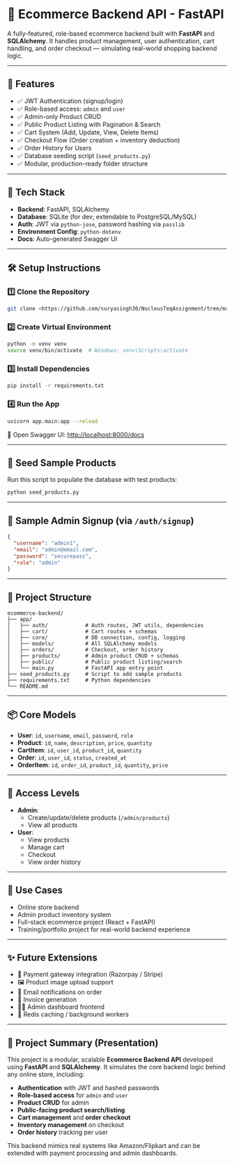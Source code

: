 # 🛒 Ecommerce Backend API - FastAPI

A fully-featured, role-based ecommerce backend built with **FastAPI** and **SQLAlchemy**. It handles product management, user authentication, cart handling, and order checkout — simulating real-world shopping backend logic.

---

## 🚀 Features

- ✅ JWT Authentication (signup/login)
- ✅ Role-based access: `admin` and `user`
- ✅ Admin-only Product CRUD
- ✅ Public Product Listing with Pagination & Search
- ✅ Cart System (Add, Update, View, Delete Items)
- ✅ Checkout Flow (Order creation + inventory deduction)
- ✅ Order History for Users
- ✅ Database seeding script (`seed_products.py`)
- ✅ Modular, production-ready folder structure

---

## 🧠 Tech Stack

- **Backend**: FastAPI, SQLAlchemy
- **Database**: SQLite (for dev; extendable to PostgreSQL/MySQL)
- **Auth**: JWT via `python-jose`, password hashing via `passlib`
- **Environment Config**: `python-dotenv`
- **Docs**: Auto-generated Swagger UI

---

## 🛠️ Setup Instructions

### 1️⃣ Clone the Repository
```bash
git clone <https://github.com/suryasingh30/NucleusTeqAssignment/tree/master/E-commerceBackend>
```

### 2️⃣ Create Virtual Environment
```bash
python -m venv venv
source venv/bin/activate  # Windows: venv\Scripts\activate
```

### 3️⃣ Install Dependencies
```bash
pip install -r requirements.txt
```

### 4️⃣ Run the App
```bash
uvicorn app.main:app --reload
```

📖 Open Swagger UI: [http://localhost:8000/docs](http://localhost:8000/docs)

---

## 🧪 Seed Sample Products

Run this script to populate the database with test products:
```bash
python seed_products.py
```

---

## 🧾 Sample Admin Signup (via `/auth/signup`)
```json
{
  "username": "admin1",
  "email": "admin@email.com",
  "password": "securepass",
  "role": "admin"
}
```

---

## 📂 Project Structure

```
ecommerce-backend/
├── app/
│   ├── auth/            # Auth routes, JWT utils, dependencies
│   ├── cart/            # Cart routes + schemas
│   ├── core/            # DB connection, config, logging
│   ├── models/          # All SQLAlchemy models
│   ├── orders/          # Checkout, order history
│   ├── products/        # Admin product CRUD + schemas
│   ├── public/          # Public product listing/search
│   └── main.py          # FastAPI app entry point
├── seed_products.py     # Script to add sample products
├── requirements.txt     # Python dependencies
└── README.md
```

---

## 📦 Core Models

- **User**: `id`, `username`, `email`, `password`, `role`
- **Product**: `id`, `name`, `description`, `price`, `quantity`
- **CartItem**: `id`, `user_id`, `product_id`, `quantity`
- **Order**: `id`, `user_id`, `status`, `created_at`
- **OrderItem**: `id`, `order_id`, `product_id`, `quantity`, `price`

---

## 🔐 Access Levels

- **Admin**:
  - Create/update/delete products (`/admin/products`)
  - View all products
- **User**:
  - View products
  - Manage cart
  - Checkout
  - View order history

---

## 🎯 Use Cases

- Online store backend
- Admin product inventory system
- Full-stack ecommerce project (React + FastAPI)
- Training/portfolio project for real-world backend experience

---

## ✨ Future Extensions

- 🛒 Payment gateway integration (Razorpay / Stripe)
- 🖼️ Product image upload support
- 📩 Email notifications on order
- 🧾 Invoice generation
- 🧑‍💼 Admin dashboard frontend
- 🧠 Redis caching / background workers

---

## 🧠 Project Summary (Presentation)

This project is a modular, scalable **Ecommerce Backend API** developed using **FastAPI** and **SQLAlchemy**. It simulates the core backend logic behind any online store, including:

- **Authentication** with JWT and hashed passwords
- **Role-based access** for `admin` and `user`
- **Product CRUD** for admin
- **Public-facing product search/listing**
- **Cart management** and **order checkout**
- **Inventory management** on checkout
- **Order history** tracking per user

This backend mimics real systems like Amazon/Flipkart and can be extended with payment processing and admin dashboards.
